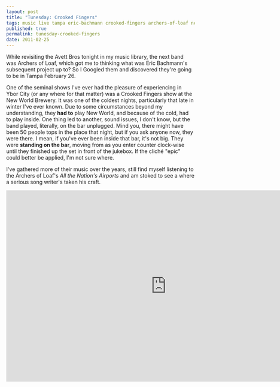 ```yaml
---
layout: post
title: "Tunesday: Crooked Fingers"
tags: music live tampa eric-bachmann crooked-fingers archers-of-loaf new-world-brewery
published: true
permalink: tunesday-crooked-fingers
date: 2011-02-25
---
```


While revisiting the Avett Bros tonight in my music library, the next band was Archers of Loaf, which got me to thinking what was Eric Bachmann's subsequent project up to?  So I Googled them and discovered they're going to be in Tampa February 26.  

One of the seminal shows I've ever had the pleasure of experiencing in Ybor City (or any where for that matter) was a Crooked Fingers show at the New World Brewery.  It was one of the coldest nights, particularly that late in winter I've ever known. Due to some circumstances beyond my understanding, they <strong>had to</strong> play New World, and because of the cold, had to play inside.  One thing led to another, sound issues, I don't know, but the band played, literally, on the bar unplugged.  Mind you, there might have been 50 people tops in the place that night, but if you ask anyone now, they were there.  I mean, if you've ever been inside that bar, it's not big.  They were <strong>standing on the bar</strong>, moving from as you enter counter clock-wise until they finished up the set in front of the jukebox.  If the cliché "epic" could better be applied, I'm not sure where.

I've gathered more of their music over the years, still find myself listening to the Archers of Loaf's <cite>All the Nation's Airports</cite> and am stoked to see a where a serious song writer's taken his craft.

<iframe title="YouTube video player" width="853" height="510" src="http://www.youtube.com/embed/d8ToFTRUWsA" frameborder="0" allowfullscreen></iframe>
